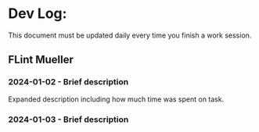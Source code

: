 # Dev Log:

This document must be updated daily every time you finish a work session.

## FLint Mueller

### 2024-01-02 - Brief description
Expanded description including how much time was spent on task.

### 2024-01-03 - Brief description


